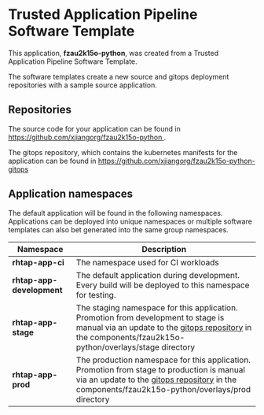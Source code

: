 # Trusted Application Pipeline Software Template

This application, **fzau2k15o-python**, was created from a Trusted Application Pipeline Software Template.

The software templates create a new source and gitops deployment repositories with a sample source application. 

## Repositories

The source code for your application can be found in [https://github.com/xjiangorg/fzau2k15o-python ](https://github.com/xjiangorg/fzau2k15o-python ).
 
The gitops repository, which contains the kubernetes manifests for the application can be found in 
[https://github.com/xjiangorg/fzau2k15o-python-gitops ](https://github.com/xjiangorg/fzau2k15o-python-gitops ) 

## Application namespaces 

The default application will be found in the following namespaces. Applications can be deployed into unique namespaces or multiple software templates can also bet generated into the same group namespaces.  

|  Namespace   |  Description   |  
| -------- | -------- |
| **rhtap-app-ci** | The namespace used for CI workloads |
| **rhtap-app-development** | The default application during development. Every build will be deployed to this namespace for testing. |
| **rhtap-app-stage** | The staging namespace for this application. Promotion from development to stage is manual via an update to the [gitops repository](https://github.com/xjiangorg/fzau2k15o-python-gitops ) in the components/fzau2k15o-python/overlays/stage directory |
| **rhtap-app-prod** | The production namespace for this application. Promotion from stage to production is manual via an update to the [gitops repository](https://github.com/xjiangorg/fzau2k15o-python-gitops ) in the components/fzau2k15o-python/overlays/prod directory |